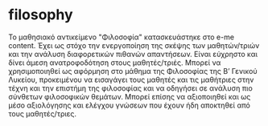 # filosophy
Το μαθησιακό αντικείμενο "Φιλοσοφία" κατασκευάστηκε στο e-me content.
Έχει ως στόχο την ενεργοποίηση της σκέψης των μαθητών/τριών και την ανάλυση διαφορετικών πιθανών απαντήσεων.
Είναι εύχρηστο και δίνει άμεση ανατροφοδότηση στους μαθητές/τριές.
Μπορεί να χρησιμοποιηθεί ως αφόρμηση στο μάθημα της Φιλοσοφίας της Β’ Γενικού Λυκείου, προκειμένου να εισαγάγει τους μαθητές και τις μαθήτριες στην τέχνη και την επιστήμη της φιλοσοφίας και να οδηγήσει σε ανάλυση πιο σύνθετων φιλοσοφικών θεμάτων. 
Μπορεί επίσης να αξιοποιηθεί και ως μέσο αξιολόγησης και ελέγχου γνώσεων που έχουν ήδη αποκτηθεί από τους μαθητές/τριες.
